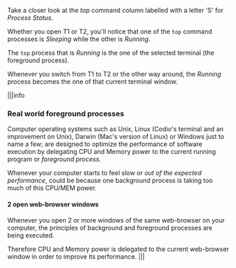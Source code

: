 Take a closer look at the _top_ command column labelled with a letter 'S' for _Process Status_.

Whether you open T1 or T2, you'll notice that one of the `top` command processes is _Sleeping_ while the other is _Running_. 

The `top` process that is _Running_ is the one of the selected terminal (the foreground process). 

Whenever you switch from T1 to T2 or the other way around, the _Running_ process becomes the one of that current terminal window.

|||info
### Real world foreground processes

Computer operating systems such as Unix, Linux (Codio's terminal and an improvement on Unix), Darwin (Mac's version of Linux) or Windows just to name a few; are designed to optimize the performance of software execution by delegating CPU and Memory power to the current running program or _foreground process_.

Whenever your computer starts to feel slow or _out of the expected performance_, could be because one background process is taking too much of this CPU/MEM power.

#### 2 open web-browser windows

Whenever you open 2 or more windows of the same web-browser on your computer, the principles of background and foreground processes are being executed. 

Therefore CPU and Memory power is delegated to the current web-browser window in order to improve its performance.
|||